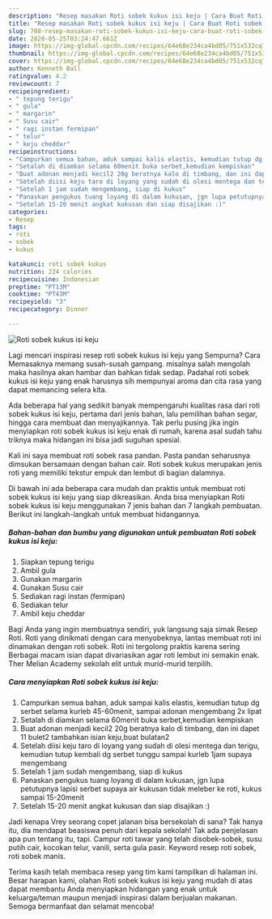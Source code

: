 ```yaml
---
description: "Resep masakan Roti sobek kukus isi keju | Cara Buat Roti sobek kukus isi keju Yang Enak Banget"
title: "Resep masakan Roti sobek kukus isi keju | Cara Buat Roti sobek kukus isi keju Yang Enak Banget"
slug: 708-resep-masakan-roti-sobek-kukus-isi-keju-cara-buat-roti-sobek-kukus-isi-keju-yang-enak-banget
date: 2020-05-25T03:24:47.661Z
image: https://img-global.cpcdn.com/recipes/64e68e234ca4bd05/751x532cq70/roti-sobek-kukus-isi-keju-foto-resep-utama.jpg
thumbnail: https://img-global.cpcdn.com/recipes/64e68e234ca4bd05/751x532cq70/roti-sobek-kukus-isi-keju-foto-resep-utama.jpg
cover: https://img-global.cpcdn.com/recipes/64e68e234ca4bd05/751x532cq70/roti-sobek-kukus-isi-keju-foto-resep-utama.jpg
author: Kenneth Ball
ratingvalue: 4.2
reviewcount: 7
recipeingredient:
- " tepung terigu"
- " gula"
- " margarin"
- " Susu cair"
- " ragi instan fermipan"
- " telur"
- " keju cheddar"
recipeinstructions:
- "Campurkan semua bahan, aduk sampai kalis elastis, kemudian tutup dg serbet selama kurleb 45-60menit, sampai adonan mengembang 2x lipat"
- "Setalah di diamkan selama 60menit buka serbet,kemudian kempiskan"
- "Buat adonan menjadi kecil2 20g beratnya kalo di timbang, dan ini dapet 11 bulet2 tambahkan isian keju,buat bulatan2"
- "Setelah diisi keju taro di loyang yang sudah di olesi mentega dan terigu, kemudian tutup kembali dg serbet tunggu sampai kurleb 1jam supaya mengembang"
- "Setelah 1 jam sudah mengembang, siap di kukus"
- "Panaskan pengukus tuang loyang di dalam kukusan, jgn lupa petutupnya lapisi serbet supaya air kukusan tidak meleber ke roti, kukus sampai 15-20menit"
- "Setelah 15-20 menit angkat kukusan dan siap disajikan :)"
categories:
- Resep
tags:
- roti
- sobek
- kukus

katakunci: roti sobek kukus 
nutrition: 224 calories
recipecuisine: Indonesian
preptime: "PT13M"
cooktime: "PT43M"
recipeyield: "3"
recipecategory: Dinner

---
```



![Roti sobek kukus isi keju](https://img-global.cpcdn.com/recipes/64e68e234ca4bd05/751x532cq70/roti-sobek-kukus-isi-keju-foto-resep-utama.jpg)

Lagi mencari inspirasi resep roti sobek kukus isi keju yang Sempurna? Cara Memasaknya memang susah-susah gampang. misalnya salah mengolah maka hasilnya akan hambar dan bahkan tidak sedap. Padahal roti sobek kukus isi keju yang enak harusnya sih mempunyai aroma dan cita rasa yang dapat memancing selera kita.

Ada beberapa hal yang sedikit banyak mempengaruhi kualitas rasa dari roti sobek kukus isi keju, pertama dari jenis bahan, lalu pemilihan bahan segar, hingga cara membuat dan menyajikannya. Tak perlu pusing jika ingin menyiapkan roti sobek kukus isi keju enak di rumah, karena asal sudah tahu triknya maka hidangan ini bisa jadi suguhan spesial.

Kali ini saya membuat roti sobek rasa pandan. Pasta pandan seharusnya dimsukan bersamaan dengan bahan cair. Roti sobek kukus merupakan jenis roti yang memiliki tekstur empuk dan lembut di bagian dalamnya.


Di bawah ini ada beberapa cara mudah dan praktis untuk membuat roti sobek kukus isi keju yang siap dikreasikan. Anda bisa menyiapkan Roti sobek kukus isi keju menggunakan 7 jenis bahan dan 7 langkah pembuatan. Berikut ini langkah-langkah untuk membuat hidangannya.

<!--inarticleads1-->

##### Bahan-bahan dan bumbu yang digunakan untuk pembuatan Roti sobek kukus isi keju:

1. Siapkan  tepung terigu
1. Ambil  gula
1. Gunakan  margarin
1. Gunakan  Susu cair
1. Sediakan  ragi instan (fermipan)
1. Sediakan  telur
1. Ambil  keju cheddar


Bagi Anda yang ingin membuatnya sendiri, yuk langsung saja simak Resep Roti. Roti yang dinikmati dengan cara menyobeknya, lantas membuat roti ini dinamakan dengan roti sobek. Roti ini tergolong praktis karena sering Berbagai macam isian dapat divariasikan agar roti lembut ini semakin enak. Ther Melian Academy sekolah elit untuk murid-murid terpilih. 

<!--inarticleads2-->

##### Cara menyiapkan Roti sobek kukus isi keju:

1. Campurkan semua bahan, aduk sampai kalis elastis, kemudian tutup dg serbet selama kurleb 45-60menit, sampai adonan mengembang 2x lipat
1. Setalah di diamkan selama 60menit buka serbet,kemudian kempiskan
1. Buat adonan menjadi kecil2 20g beratnya kalo di timbang, dan ini dapet 11 bulet2 tambahkan isian keju,buat bulatan2
1. Setelah diisi keju taro di loyang yang sudah di olesi mentega dan terigu, kemudian tutup kembali dg serbet tunggu sampai kurleb 1jam supaya mengembang
1. Setelah 1 jam sudah mengembang, siap di kukus
1. Panaskan pengukus tuang loyang di dalam kukusan, jgn lupa petutupnya lapisi serbet supaya air kukusan tidak meleber ke roti, kukus sampai 15-20menit
1. Setelah 15-20 menit angkat kukusan dan siap disajikan :)


Jadi kenapa Vrey seorang copet jalanan bisa bersekolah di sana? Tak hanya itu, dia mendapat beasiswa penuh dari kepala sekolah! Tak ada penjelasan apa pun tentang itu, tapi. Campur roti tawar yang telah disobek-sobek, susu putih cair, kocokan telur, vanili, serta gula pasir. Keyword resep roti sobek, roti sobek manis. 

Terima kasih telah membaca resep yang tim kami tampilkan di halaman ini. Besar harapan kami, olahan Roti sobek kukus isi keju yang mudah di atas dapat membantu Anda menyiapkan hidangan yang enak untuk keluarga/teman maupun menjadi inspirasi dalam berjualan makanan. Semoga bermanfaat dan selamat mencoba!
